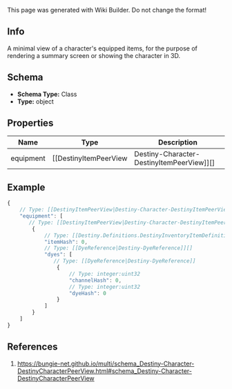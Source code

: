 <span class="wiki-builder">This page was generated with Wiki Builder. Do not change the format!</span>

## Info
A minimal view of a character's equipped items, for the purpose of rendering a summary screen or showing the character in 3D.

## Schema
* **Schema Type:** Class
* **Type:** object

## Properties
Name | Type | Description
---- | ---- | -----------
equipment | [[DestinyItemPeerView|Destiny-Character-DestinyItemPeerView]][] | 

## Example
```javascript
{
    // Type: [[DestinyItemPeerView|Destiny-Character-DestinyItemPeerView]][]
    "equipment": [
       // Type: [[DestinyItemPeerView|Destiny-Character-DestinyItemPeerView]]
        {
            // Type: [[Destiny.Definitions.DestinyInventoryItemDefinition|Destiny-Definitions-DestinyInventoryItemDefinition]]:integer:uint32
            "itemHash": 0,
            // Type: [[DyeReference|Destiny-DyeReference]][]
            "dyes": [
               // Type: [[DyeReference|Destiny-DyeReference]]
                {
                    // Type: integer:uint32
                    "channelHash": 0,
                    // Type: integer:uint32
                    "dyeHash": 0
                }
            ]
        }
    ]
}

```

## References
1. https://bungie-net.github.io/multi/schema_Destiny-Character-DestinyCharacterPeerView.html#schema_Destiny-Character-DestinyCharacterPeerView
